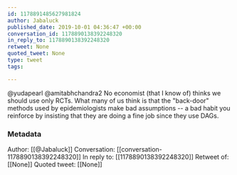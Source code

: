 ```yaml
---
id: 1178891485627981824
author: Jabaluck
published_date: 2019-10-01 04:36:47 +00:00
conversation_id: 1178890138392248320
in_reply_to: 1178890138392248320
retweet: None
quoted_tweet: None
type: tweet
tags:

---
```


@yudapearl @amitabhchandra2 No economist (that I know of) thinks we should use only RCTs. What many of us think is that the "back-door" methods used by epidemiologists make bad assumptions -- a bad habit you reinforce by insisting that they are doing a fine job since they use DAGs.

### Metadata

Author: [[@Jabaluck]]
Conversation: [[conversation-1178890138392248320]]
In reply to: [[1178890138392248320]]
Retweet of: [[None]]
Quoted tweet: [[None]]
